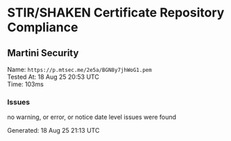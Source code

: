 # STIR/SHAKEN Certificate Repository Compliance

## Martini Security

Name: `https://p.mtsec.me/2e5a/BGN8y7jhWoG1.pem`\
Tested At: 18 Aug 25 20:53 UTC\
Time: 103ms

### Issues

no warning, or error, or notice date level issues were found

Generated: 18 Aug 25 21:13 UTC
